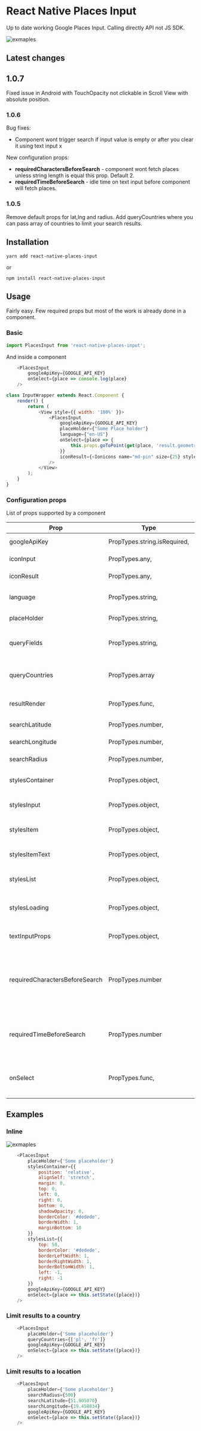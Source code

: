 # React Native Places Input
Up to date working Google Places Input. Calling directly API not JS SDK.

![exmaples](https://s5.gifyu.com/images/places.gif)

## Latest changes
## 1.0.7
Fixed issue in Android with TouchOpacity not clickable in Scroll View with absolute position.
### 1.0.6
Bug fixes:
* Component wont trigger search if input value is empty or after you clear it using text input x

New configuration props:
* **requiredCharactersBeforeSearch** - component wont fetch places unless string length is equal this prop. Default 2.
* **requiredTimeBeforeSearch** - idle time on text input before component will fetch places.
### 1.0.5
Remove default props for lat,lng and radius. 
Add queryCountries where you can pass array of countries to limit your search results. 


## Installation

    yarn add react-native-places-input
    
or

    npm install react-native-places-input
    
## Usage
Fairly easy. Few required props but most of the work is already done in a component.

### Basic

```javascript
import PlacesInput from 'react-native-places-input';
```

And inside a component

```javascript
    <PlacesInput
        googleApiKey={GOOGLE_API_KEY}
        onSelect={place => console.log(place}
    />
```

```javascript
class InputWrapper extends React.Component {
    render() {
        return (
            <View style={{ width: '100%' }}>
                <PlacesInput
                    googleApiKey={GOOGLE_API_KEY}
                    placeHolder={"Some Place holder"}
                    language={"en-US"}
                    onSelect={place => {
                        this.props.goToPoint(get(place, 'result.geometry.location.lat'), get(place, 'result.geometry.location.lng'))
                    }}
                    iconResult={<Ionicons name="md-pin" size={25} style={styles.placeIcon}/>}
                />
            </View>
        );
    }
}
```

### Configuration props
List of props supported by a component

Prop       | Type    | Default    | Description
---------- | ------- | ---------- | -----------------------
googleApiKey | PropTypes.string.isRequired, | | Google API key
iconInput | PropTypes.any, | | Icon added to an input
iconResult | PropTypes.any, | | Icon added to results
language | PropTypes.string, | en | Language for google API call
placeHolder | PropTypes.string, | Search places... | placeholder for an input
queryFields | PropTypes.string, | formatted_address,geometry,name | Fields requested from Google API
queryCountries | PropTypes.array | | Array of country codes to limit results
resultRender | PropTypes.func, | place => place.description | Function to render results text
searchLatitude | PropTypes.number, |  | Lat to limit results
searchLongitude | PropTypes.number, |  | Lng to limit results
searchRadius | PropTypes.number, |  | radius to limit results
stylesContainer | PropTypes.object, | {} | Custom styles for a container
stylesInput | PropTypes.object,| {} | Custom styles for an input
stylesItem | PropTypes.object,| {} | Custom styles for an item
stylesItemText | PropTypes.object,| {} | Custom styles for an item text
stylesList | PropTypes.object,| {} | Custom styles for a list
stylesLoading | PropTypes.object,| {} | Custom styles for a loading indicator
textInputProps | PropTypes.object, | {} | Custom TextInput props
requiredCharactersBeforeSearch | PropTypes.number | 2 | Component wont fetch places unless string length is equal this prop
requiredTimeBeforeSearch | PropTypes.number | 1000 | Idle time on text input before component will fetch places
onSelect | PropTypes.func, | | Function called when you select a place

## Examples
### Inline


![exmaples](https://s5.gifyu.com/images/ezgif-3-2569ff9b1625.gif)

```javascript
    <PlacesInput
        placeHolder={'Some placeholder'}
        stylesContainer={{
            position: 'relative',
            alignSelf: 'stretch',
            margin: 0,
            top: 0,
            left: 0,
            right: 0,
            bottom: 0,
            shadowOpacity: 0,
            borderColor: '#dedede',
            borderWidth: 1,
            marginBottom: 10
        }}
        stylesList={{
            top: 50,
            borderColor: '#dedede',
            borderLeftWidth: 1,
            borderRightWidth: 1,
            borderBottomWidth: 1,
            left: -1,
            right: -1
        }}
        googleApiKey={GOOGLE_API_KEY} 
        onSelect={place => this.setState({place})} 
    />
```

### Limit results to a country

```javascript
    <PlacesInput
        placeHolder={'Some placeholder'}
        queryCountries={['pl', 'fr']}
        googleApiKey={GOOGLE_API_KEY} 
        onSelect={place => this.setState({place})} 
    />
```


### Limit results to a location

```javascript
    <PlacesInput
        placeHolder={'Some placeholder'}
        searchRadius={500}
        searchLatitude={51.905070}
        searchLongitude={19.458834}
        googleApiKey={GOOGLE_API_KEY} 
        onSelect={place => this.setState({place})} 
    />
```
